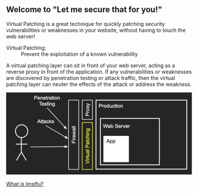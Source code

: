 ## Welcome to "Let me secure that for you!"

Virtual Patching is a great technique for quickly patching security vulnerabilities or weaknesses in your website, without having to touch the web server!

<dl>
<dt>Virtual Patching:</dt>
<dd>Prevent the exploitation of a known vulnerability</dd>
</dl>

A virtual patching layer can sit in front of your web server, acting as a reverse proxy in front of the application. If any vulnerabilities or weaknesses are discovered by penetration testing or attack traffic, then the virtual patching layer can neuter the effects of the attack or address the weakness.

![Virtual Patching diagram showing a layer in front of your website that can protect your web server and application](images/virtualpatching.png)


[What is lmstfu?](WhatIsLMSTFU)


